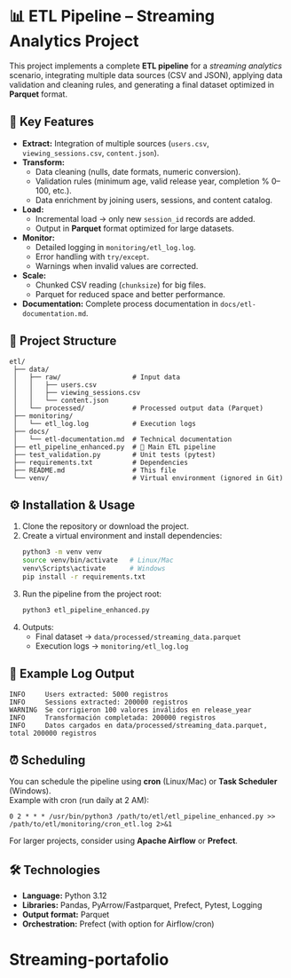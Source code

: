 # 📊 ETL Pipeline – Streaming Analytics Project

This project implements a complete **ETL pipeline** for a *streaming analytics* scenario, integrating multiple data sources (CSV and JSON), applying data validation and cleaning rules, and generating a final dataset optimized in **Parquet** format.

## 🚀 Key Features
- **Extract:** Integration of multiple sources (`users.csv`, `viewing_sessions.csv`, `content.json`).
- **Transform:** 
  - Data cleaning (nulls, date formats, numeric conversion).
  - Validation rules (minimum age, valid release year, completion % 0–100, etc.).
  - Data enrichment by joining users, sessions, and content catalog.
- **Load:** 
  - Incremental load → only new `session_id` records are added.
  - Output in **Parquet** format optimized for large datasets.
- **Monitor:** 
  - Detailed logging in `monitoring/etl_log.log`.
  - Error handling with `try/except`.
  - Warnings when invalid values are corrected.
- **Scale:** 
  - Chunked CSV reading (`chunksize`) for big files.
  - Parquet for reduced space and better performance.
- **Documentation:** Complete process documentation in `docs/etl-documentation.md`.

## 📂 Project Structure
```
etl/
 ├── data/
 │   ├── raw/                  # Input data
 │   │   ├── users.csv
 │   │   ├── viewing_sessions.csv
 │   │   └── content.json
 │   └── processed/            # Processed output data (Parquet)
 ├── monitoring/
 │   └── etl_log.log           # Execution logs
 ├── docs/
 │   └── etl-documentation.md  # Technical documentation
 ├── etl_pipeline_enhanced.py  # 🚀 Main ETL pipeline
 ├── test_validation.py        # Unit tests (pytest)
 ├── requirements.txt          # Dependencies
 ├── README.md                 # This file
 └── venv/                     # Virtual environment (ignored in Git)
```

## ⚙️ Installation & Usage
1. Clone the repository or download the project.  
2. Create a virtual environment and install dependencies:
   ```bash
   python3 -m venv venv
   source venv/bin/activate   # Linux/Mac
   venv\Scripts\activate      # Windows
   pip install -r requirements.txt
   ```
3. Run the pipeline from the project root:
   ```bash
   python3 etl_pipeline_enhanced.py
   ```
4. Outputs:
   - Final dataset → `data/processed/streaming_data.parquet`  
   - Execution logs → `monitoring/etl_log.log`

## 📝 Example Log Output
```
INFO     Users extracted: 5000 registros
INFO     Sessions extracted: 200000 registros
WARNING  Se corrigieron 100 valores inválidos en release_year
INFO     Transformación completada: 200000 registros
INFO     Datos cargados en data/processed/streaming_data.parquet, total 200000 registros
```

## ⏰ Scheduling
You can schedule the pipeline using **cron** (Linux/Mac) or **Task Scheduler** (Windows).  
Example with cron (run daily at 2 AM):

```
0 2 * * * /usr/bin/python3 /path/to/etl/etl_pipeline_enhanced.py >> /path/to/etl/monitoring/cron_etl.log 2>&1
```

For larger projects, consider using **Apache Airflow** or **Prefect**.

## 🛠️ Technologies
- **Language:** Python 3.12  
- **Libraries:** Pandas, PyArrow/Fastparquet, Prefect, Pytest, Logging  
- **Output format:** Parquet  
- **Orchestration:** Prefect (with option for Airflow/cron)  
# Streaming-portafolio
